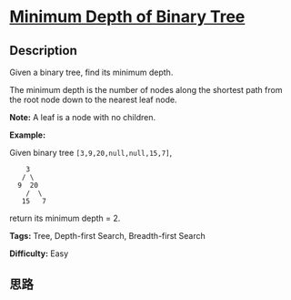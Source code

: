 # [Minimum Depth of Binary Tree][title]

## Description

Given a binary tree, find its minimum depth.

The minimum depth is the number of nodes along the shortest path from the root
node down to the nearest leaf node.

**Note:**  A leaf is a node with no children.

**Example:**

Given binary tree `[3,9,20,null,null,15,7]`,
                3       / \      9  20        /  \       15   7

return its minimum depth = 2.


**Tags:** Tree, Depth-first Search, Breadth-first Search

**Difficulty:** Easy

## 思路

[title]: https://leetcode.com/problems/minimum-depth-of-binary-tree

